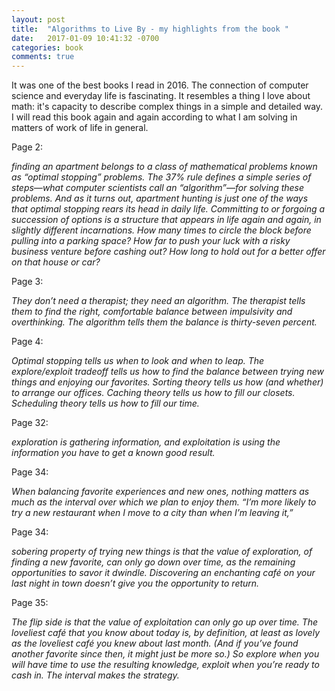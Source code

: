 ```yaml
---
layout: post
title:  "Algorithms to Live By - my highlights from the book "
date:   2017-01-09 10:41:32 -0700
categories: book
comments: true
---
```


It was one of the best books I read in 2016. The connection of computer science and everyday life is fascinating. It resembles a thing I love about math: it's capacity to describe complex things in a simple and detailed way. I will read this book again and again according to what I am solving in matters of work of life in general.

Page 2:

*finding an apartment belongs to a class of mathematical problems known as “optimal stopping” problems. The 37% rule defines a simple series of steps—what computer scientists call an “algorithm”—for solving these problems. And as it turns out, apartment hunting is just one of the ways that optimal stopping rears its head in daily life. Committing to or forgoing a succession of options is a structure that appears in life again and again, in slightly different incarnations. How many times to circle the block before pulling into a parking space? How far to push your luck with a risky business venture before cashing out? How long to hold out for a better offer on that house or car?*

Page 3:

*They don’t need a therapist; they need an algorithm. The therapist tells them to find the right, comfortable balance between impulsivity and overthinking. The algorithm tells them the balance is thirty-seven percent.*

Page 4:

*Optimal stopping tells us when to look and when to leap. The explore/exploit tradeoff tells us how to find the balance between trying new things and enjoying our favorites. Sorting theory tells us how (and whether) to arrange our offices. Caching theory tells us how to fill our closets. Scheduling theory tells us how to fill our time.*

Page 32:

*exploration is gathering information, and exploitation is using the information you have to get a known good result.*

Page 34:

*When balancing favorite experiences and new ones, nothing matters as much as the interval over which we plan to enjoy them. “I’m more likely to try a new restaurant when I move to a city than when I’m leaving it,”*

Page 34:

*sobering property of trying new things is that the value of exploration, of finding a new favorite, can only go down over time, as the remaining opportunities to savor it dwindle. Discovering an enchanting café on your last night in town doesn’t give you the opportunity to return.*

Page 35:

*The flip side is that the value of exploitation can only go up over time. The loveliest café that you know about today is, by definition, at least as lovely as the loveliest café you knew about last month. (And if you’ve found another favorite since then, it might just be more so.) So explore when you will have time to use the resulting knowledge, exploit when you’re ready to cash in. The interval makes the strategy.*

